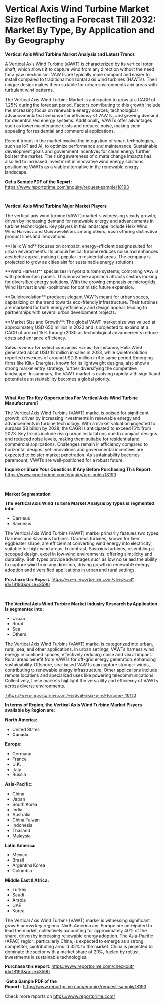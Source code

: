<p><h1>Vertical Axis Wind Turbine Market Size Reflecting a Forecast Till 2032: Market By Type, By Application and By Geography</h1></p><p><strong>Vertical Axis Wind Turbine Market Analysis and Latest Trends</strong></p>
<p><p>A Vertical Axis Wind Turbine (VAWT) is characterized by its vertical rotor shaft, which allows it to capture wind from any direction without the need for a yaw mechanism. VAWTs are typically more compact and easier to install compared to traditional horizontal axis wind turbines (HAWTs). Their unique design makes them suitable for urban environments and areas with turbulent wind patterns.</p><p>The Vertical Axis Wind Turbine Market is anticipated to grow at a CAGR of 1.25% during the forecast period. Factors contributing to this growth include the increasing focus on renewable energy sources, technological advancements that enhance the efficiency of VAWTs, and growing demand for decentralized energy systems. Additionally, VAWTs offer advantages such as lower maintenance costs and reduced noise, making them appealing for residential and commercial applications.</p><p>Recent trends in the market involve the integration of smart technologies, such as IoT and AI, to optimize performance and maintenance. Sustainable development goals and government incentives for clean energy further bolster the market. The rising awareness of climate change impacts has also led to increased investment in innovative wind energy solutions, positioning VAWTs as a viable alternative in the renewable energy landscape.</p></p>
<p><strong>Get a Sample PDF of the Report:&nbsp;</strong> <a href="https://www.reportprime.com/enquiry/request-sample/18193?utm_campaign=2098&utm_medium=2&utm_source=Github&utm_content=ia&utm_term=19032025&utm_id=vertical-axis-wind-turbine">https://www.reportprime.com/enquiry/request-sample/18193</a></p>
<p>&nbsp;</p>
<p><strong>Vertical Axis Wind Turbine Major Market Players</strong></p>
<p><p>The vertical axis wind turbine (VAWT) market is witnessing steady growth, driven by increasing demand for renewable energy and advancements in turbine technologies. Key players in this landscape include Helix Wind, Wind Harvest, and Quietrevolution, among others, each offering distinctive product lines and innovations.</p><p>**Helix Wind** focuses on compact, energy-efficient designs suited for urban environments. Its unique helical turbine reduces noise and enhances aesthetic appeal, making it popular in residential areas. The company is projected to grow as cities aim for sustainable energy solutions.</p><p>**Wind Harvest** specializes in hybrid turbine systems, combining VAWTs with photovoltaic panels. This innovative approach attracts sectors looking for diversified energy solutions. With the growing emphasis on microgrids, Wind Harvest is well-positioned for optimistic future expansion.</p><p>**Quietrevolution** produces elegant VAWTs meant for urban spaces, capitalizing on the trend towards eco-friendly infrastructure. Their turbines are marketed for both energy efficiency and design appeal, leading to partnerships with several urban development projects.</p><p>**Market Size and Growth**: The global VAWT market size was valued at approximately USD 650 million in 2022 and is projected to expand at a CAGR of around 15% through 2030 as technological advancements reduce costs and enhance efficiency.</p><p>Sales revenue for select companies varies; for instance, Helix Wind generated about USD 12 million in sales in 2023, while Quietrevolution reported revenues of around USD 8 million in the same period. Emerging firms like Kliux Energies, known for its lightweight designs, also show a strong market entry strategy, further diversifying the competitive landscape. In summary, the VAWT market is evolving rapidly with significant potential as sustainability becomes a global priority.</p></p>
<p>&nbsp;</p>
<p><strong>What Are The Key Opportunities For Vertical Axis Wind Turbine Manufacturers?</strong></p>
<p><p>The Vertical Axis Wind Turbine (VAWT) market is poised for significant growth, driven by increasing investments in renewable energy and advancements in turbine technology. With a market valuation projected to surpass $3 billion by 2028, the CAGR is anticipated to exceed 15% from 2023. Key trends include rising urban installations due to compact designs and reduced noise levels, making them suitable for residential and commercial applications. Challenges remain in efficiency compared to horizontal designs, yet innovations and governmental incentives are expected to bolster market penetration. As sustainability becomes paramount, VAWTs are well-positioned for a robust future.</p></p>
<p><strong>Inquire or Share Your Questions If Any Before Purchasing This Report:</strong> <a href="https://www.reportprime.com/enquiry/pre-order/18193?utm_campaign=2098&utm_medium=2&utm_source=Github&utm_content=ia&utm_term=19032025&utm_id=vertical-axis-wind-turbine">https://www.reportprime.com/enquiry/pre-order/18193</a></p>
<p>&nbsp;</p>
<p><strong>Market Segmentation</strong></p>
<p><strong>The Vertical Axis Wind Turbine Market Analysis by types is segmented into:</strong></p>
<p><ul><li>Darrieus</li><li>Savonius</li></ul></p>
<p><p>The Vertical Axis Wind Turbine (VAWT) market primarily features two types: Darrieus and Savonius turbines. Darrieus turbines, known for their eggbeater shape, are efficient at converting wind energy into electricity, suitable for high-wind areas. In contrast, Savonius turbines, resembling a scooped design, excel in low-wind environments, offering simplicity and durability. Both types provide advantages such as low noise and the ability to capture wind from any direction, driving growth in renewable energy adoption and diversified applications in urban and rural settings.</p></p>
<p><strong>Purchase this Report:&nbsp;</strong><a href="https://www.reportprime.com/checkout?id=18193&price=3590&utm_campaign=2098&utm_medium=2&utm_source=Github&utm_content=ia&utm_term=19032025&utm_id=vertical-axis-wind-turbine">https://www.reportprime.com/checkout?id=18193&price=3590</a></p>
<p>&nbsp;</p>
<p><strong>The Vertical Axis Wind Turbine Market Industry Research by Application is segmented into:</strong></p>
<p><ul><li>Urban</li><li>Rural</li><li>Sea</li><li>Others</li></ul></p>
<p><p>The Vertical Axis Wind Turbine (VAWT) market is categorized into urban, rural, sea, and other applications. In urban settings, VAWTs harness wind energy in confined spaces, effectively reducing noise and visual impact. Rural areas benefit from VAWTs for off-grid energy generation, enhancing sustainability. Offshore, sea-based VAWTs can capture stronger winds, contributing to renewable energy infrastructure. Other applications include remote locations and specialized uses like powering telecommunications. Collectively, these markets highlight the versatility and efficiency of VAWTs across diverse environments.</p></p>
<p><a href="https://www.reportprime.com/vertical-axis-wind-turbine-r18193?utm_campaign=2098&utm_medium=2&utm_source=Github&utm_content=ia&utm_term=19032025&utm_id=vertical-axis-wind-turbine">&nbsp;https://www.reportprime.com/vertical-axis-wind-turbine-r18193</a></p>
<p><strong>In terms of Region, the Vertical Axis Wind Turbine Market Players available by Region are:</strong></p>
<p>
    <p> <strong> North America: </strong>
        <ul>
            <li>United States</li>
            <li>Canada</li>
        </ul>
        </p> 
    <p> <strong> Europe: </strong>
        <ul>
            <li>Germany</li>
            <li>France</li>
            <li>U.K.</li>
            <li>Italy</li>
            <li>Russia</li>
        </ul>
        </p> 
    <p> <strong> Asia-Pacific: </strong>
        <ul>
            <li>China</li>
            <li>Japan</li>
            <li>South Korea</li>
            <li>India</li>
            <li>Australia</li>
            <li>China Taiwan</li>
            <li>Indonesia</li>
            <li>Thailand</li>
            <li>Malaysia</li>
        </ul>
        </p> 
    <p> <strong> Latin America: </strong>
        <ul>
            <li>Mexico</li>
            <li>Brazil</li>
            <li>Argentina Korea</li>
            <li>Colombia</li>
        </ul>
        </p> 
    <p> <strong> Middle East & Africa: </strong>
        <ul>
            <li>Turkey</li>
            <li>Saudi</li>
            <li>Arabia</li>
            <li>UAE</li>
            <li>Korea</li>
        </ul>
    </p>
    </p>
<p><p>The Vertical Axis Wind Turbine (VAWT) market is witnessing significant growth across key regions. North America and Europe are anticipated to lead the market, collectively accounting for approximately 40% of the share, driven by increasing renewable energy adoption. The Asia-Pacific (APAC) region, particularly China, is expected to emerge as a strong competitor, contributing around 35% to the market. China is projected to dominate the sector with a market share of 20%, fueled by robust investments in sustainable technologies.</p></p>
<p><strong>Purchase this Report: </strong><a href="https://www.reportprime.com/checkout?id=18193&price=3590&utm_campaign=2098&utm_medium=2&utm_source=Github&utm_content=ia&utm_term=19032025&utm_id=vertical-axis-wind-turbine">https://www.reportprime.com/checkout?id=18193&price=3590</a></p>
<p>&nbsp;<strong>Get a Sample PDF of the Report:&nbsp;&nbsp;</strong><a href="https://www.reportprime.com/enquiry/request-sample/18193?utm_campaign=2098&utm_medium=2&utm_source=Github&utm_content=ia&utm_term=19032025&utm_id=vertical-axis-wind-turbine">https://www.reportprime.com/enquiry/request-sample/18193</a></p>
<p><strong></strong></p>
<p>Check more reports on <a href="https://www.reportprime.com/?utm_campaign=2098&utm_medium=2&utm_source=Github&utm_content=ia&utm_term=19032025&utm_id=vertical-axis-wind-turbine">https://www.reportprime.com/</a></p>